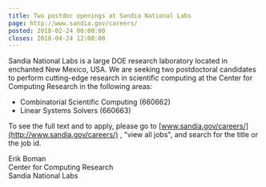 ```yaml
---
title: Two postdoc openings at Sandia National Labs
page: http://www.sandia.gov/careers/
posted: 2018-02-24 00:00:00
closes: 2018-04-24 12:00:00
---
```



Sandia National Labs is a large DOE research laboratory located in enchanted New Mexico, USA. We are seeking two postdoctoral candidates to perform cutting-edge research in scientific computing at the Center for Computing Research in the following areas:

- Combinatorial Scientific Computing (660662)  
- Linear Systems Solvers (660663)  

To see the full text and to apply, please go to [www.sandia.gov/careers/](http://www.sandia.gov/careers/) , "view all jobs", and search for the title or the job id.

Erik Boman  
Center for Computing Research  
Sandia National Labs  
